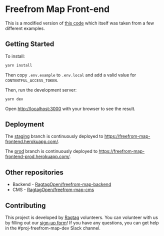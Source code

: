 # Freefrom Map Front-end

This is a modified version of [this code](http://bl.ocks.org/michellechandra/0b2ce4923dc9b5809922) which itself was taken from a few different examples.

## Getting Started

To install:

```bash
yarn install
```

Then copy `.env.example` to `.env.local` and add a valid value for `CONTENTFUL_ACCESS_TOKEN`.

Then, run the development server:

```bash
yarn dev
```

Open [http://localhost:3000](http://localhost:3000) with your browser to see the result.

## Deployment

The [staging](https://github.com/RagtagOpen/freefrom-map-frontend/tree/staging) branch is continuously deployed to https://freefrom-map-frontend.herokuapp.com/.

The [prod](https://github.com/RagtagOpen/freefrom-map-frontend/tree/prod) branch is continuously deployed to https://freefrom-map-frontend-prod.herokuapp.com/.

## Other repositories

- Backend - [RagtagOpen/freefrom-map-backend](https://github.com/RagtagOpen/freefrom-map-backend)
- CMS - [RagtagOpen/freefrom-map-cms](https://github.com/RagtagOpen/freefrom-map-cms)

## Contributing

This project is developed by [Ragtag](https://ragtag.org/) volunteers. You can volunteer with us by filling out our [sign-up form](https://id.ragtag.org/join/)!
If you have any questions, you can get help in the #proj-freefrom-map-dev Slack channel.
